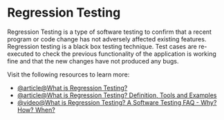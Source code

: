 # Regression Testing

Regression Testing is a type of software testing to confirm that a recent program or code change has not adversely affected existing features. Regression testing is a black box testing technique. Test cases are re-executed to check the previous functionality of the application is working fine and that the new changes have not produced any bugs.

Visit the following resources to learn more:

- [@article@What is Regression Testing?](https://www.guru99.com/regression-testing.html)
- [@article@What is Regression Testing? Definition, Tools and Examples](https://katalon.com/resources-center/blog/regression-testing)
- [@video@What is Regression Testing? A Software Testing FAQ - Why? How? When?](https://www.youtube.com/watch?v=xmQuLTarGI4)
